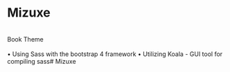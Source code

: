 # Mizuxe
<br>
Book Theme<br>
<br>
• Using Sass with the bootstrap 4 framework
• Utilizing Koala - GUI tool for compiling sass# Mizuxe
